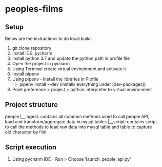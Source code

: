 # peoples-films

## Setup
Below are the instructions to do local build.

1. git clone repository
2. Install IDE: pycharm
3. Install python 3.7 and update the python path in profile file
4. Open the project in pycharm
5. Using Terminal create virtual environment and activate it
6. Install pipenv
7. Using pipenv - install the libraries in Pipfile
   - pipenv install --dev (installs everything under [dev-packages])
8. Point preference > project > python interpreter to virtual environment

## Project structure
people
|__ingest: contains all common methods used to call people API, load and transform/aggregate data in mysql tables
|__script: contains script to call the methods to load raw data into mysql table and table to capture old character by film

## Script execution
1. Using pycharm IDE - Run > Choose 'launch_people_api.py' 

